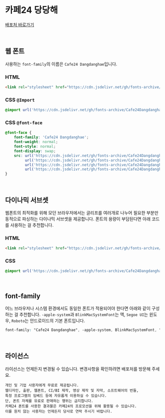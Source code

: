 # 카페24 당당해

[배포처 바로가기](https://fonts.cafe24.com/)

&nbsp;

## 웹 폰트

사용하는 `font-family`의 이름은 `Cafe24 Dangdanghae`입니다.

### HTML

```html
<link rel="stylesheet" href="https://cdn.jsdelivr.net/gh/fonts-archive/Cafe24Dangdanghae/Cafe24Dangdanghae.css" type="text/css"/>
```

### CSS `@Import`

```css
@import url('https://cdn.jsdelivr.net/gh/fonts-archive/Cafe24Dangdanghae/Cafe24Dangdanghae.css');
```

### CSS `@font-face`

```css
@font-face {
    font-family: 'Cafe24 Dangdanghae';
    font-weight: normal;
    font-style: normal;
    font-display: swap;
    src: url('https://cdn.jsdelivr.net/gh/fonts-archive/Cafe24Dangdanghae/Cafe24Dangdanghae.woff2') format('woff2'),
         url('https://cdn.jsdelivr.net/gh/fonts-archive/Cafe24Dangdanghae/Cafe24Dangdanghae.woff') format('woff'),
         url('https://cdn.jsdelivr.net/gh/fonts-archive/Cafe24Dangdanghae/Cafe24Dangdanghae.otf') format('opentype'),
         url('https://cdn.jsdelivr.net/gh/fonts-archive/Cafe24Dangdanghae/Cafe24Dangdanghae.ttf') format('truetype');
}
```

&nbsp;

## 다이나믹 서브셋

웹폰트의 최적화를 위해 모던 브라우저에서는 글리프를 여러개로 나누어 필요한 부분만 동적으로 파싱하는 다이나믹 서브셋을 제공합니다. 폰트의 용량이 부담된다면 아래 코드를 사용하는 걸 추천합니다.

### HTML

```html
<link rel="stylesheet" href="https://cdn.jsdelivr.net/gh/fonts-archive/Cafe24Dangdanghae/subsets/Cafe24Dangdanghae-dynamic-subset.css" type="text/css"/>
```

### CSS

```css
@import url('https://cdn.jsdelivr.net/gh/fonts-archive/Cafe24Dangdanghae/subsets/Cafe24Dangdanghae-dynamic-subset.css');
```

&nbsp;

## font-family

어느 브라우저나 시스템 환경에서도 동일한 폰트가 적용되어야 한다면 아래와 같이 구성하는 걸 추천합니다. `-apple-system`과 `BlinkMacSystemFont`는 맥, `Segoe UI`는 윈도우, `Roboto`는 안드로이드의 기본 폰트입니다.



```css
font-family: "Cafe24 Dangdanghae", -apple-system, BlinkMacSystemFont, "Segoe UI", Roboto, Oxygen, Ubuntu, Cantarell, "Open Sans", "Helvetica Neue", sans-serif;
```

&nbsp;

## 라이선스

라이선스는 언제든지 변경될 수 있습니다. 변경사항을 확인하려면 배포처를 방문해 주세요.

```
개인 및 기업 사용자에게 무료로 제공됩니다. 
웹디자인, 출판, 웹폰트, CI/BI 제작, 영상 제작 및 자막, 소프트웨어의 번들, 
특정 프로그램의 임베드 등에 자유롭게 이용하실 수 있습니다. 
단, 폰트 자체를 유료로 판매하는 행위는 금지합니다. 
카페24 폰트를 사용한 결과물은 카페24의 프로모션을 위해 활용될 수 있습니다. 
이를 원치 않는 사용자는 언제든지 당사로 연락 주시기 바랍니다.
```
